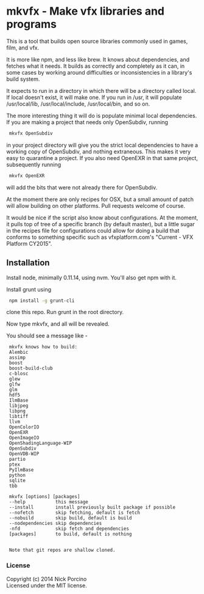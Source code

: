 # mkvfx - Make vfx libraries and programs

This is a tool that builds open source libraries commonly used in
games, film, and vfx.

It is more like npm, and less like brew. It knows about dependencies, and
fetches what it needs. It builds as correctly and completely as it can, in
some cases by working around difficulties or inconsistencies in a library's
build system.

It expects to run in a directory in which there will be a directory called
local. If local doesn't exist, it will make one. If you run in /usr, it
will populate /usr/local/lib, /usr/local/include, /usr/local/bin, and so on.

The more interesting thing it will do is populate minimal local dependencies.
If you are making a project that needs only OpenSubdiv, running 

```sh
 mkvfx OpenSubdiv
```

in your project directory will give you the strict local dependencies to
have a working copy of OpenSubdiv, and nothing extraneous. This makes it
very easy to quarantine a project. If you also need OpenEXR in that same
project, subsequently running

```sh
 mkvfx OpenEXR
```

will add the bits that were not already there for OpenSubdiv.

At the moment there are only recipes for OSX, but a small amount of patch
will allow building on other platforms. Pull requests welcome of course.

It would be nice if the script also know about configurations. At the 
moment, it pulls top of tree of a specific branch (by default master), but
a little sugar in the recipes file for configurations could allow for
doing a build that conforms to something specific such as vfxplatform.com's
"Current - VFX Platform CY2015".


## Installation

Install node, minimally 0.11.14, using nvm. You'll also get npm with it.

Install grunt using

```sh
 npm install -g grunt-cli
```

clone this repo. Run grunt in the root directory.

Now type mkvfx, and all will be revealed.

You should see a message like -

```
 mkvfx knows how to build:
 Alembic
 assimp
 boost
 boost-build-club
 c-blosc
 glew
 glfw
 glm
 hdf5
 IlmBase
 libjpeg
 libpng
 libtiff
 llvm
 OpenColorIO
 OpenEXR
 OpenImageIO
 OpenShadingLanguage-WIP
 OpenSubdiv
 OpenVDB-WIP
 partio
 ptex
 PyIlmBase
 python
 sqlite
 tbb

 mkvfx [options] [packages]
 --help           this message
 --install        install previously built package if possible
 --nofetch        skip fetching, default is fetch
 --nobuild        skip build, default is build
 --nodependencies skip dependencies
 -nfd             skip fetch and dependencies
 [packages]       to build, default is nothing


 Note that git repos are shallow cloned.
```






### License
Copyright (c) 2014 Nick Porcino  
Licensed under the MIT license.
